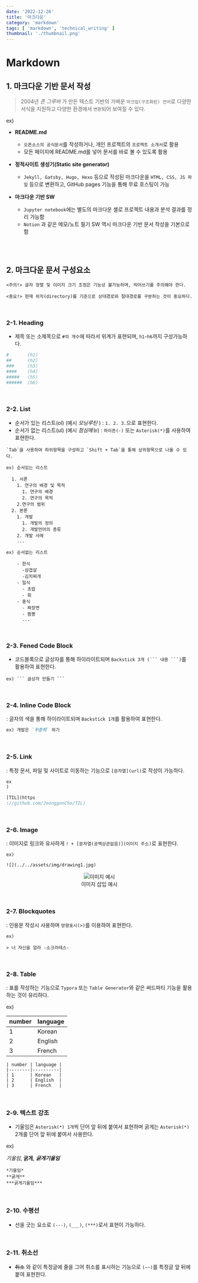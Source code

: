 ```yaml
---
date: '2022-12-26'
title: '마크다운'
category: 'markdown'
tags: [ 'markdown', 'technical_writing' ]
thumbnail: './thumbnail.png'
---
```


# Markdown

## 1. 마크다운 기반 문서 작성

> 2004년 _존 그루버_ 가 만든 텍스트 기반의 가벼운 `마크업(구조화된) 언어`로 다양한 서식을 지원하고 다양한 환경에서 `변환`되어 보여질 수 있다.

ex)

- **README.md**

    - `오픈소스의 공식문서`를 작성하거나, 개인 프로젝트의 `프로젝트 소개서`로 활용
    - 모든 페이지에 README.md를 넣어 문서를 바로 볼 수 있도록 활용

- **정적사이트 생성기(Static site generator)**

    - `Jekyll, Gatsby, Hugo, Hexo` 등으로 작성된 마크다운을 `HTML, CSS, JS 파일` 등으로 변환하고, GitHub pages 기능을 통해 무료 호스팅이 가능

- **마크다운 기반 SW**
    - `Jupyter notebook`에는 별도의 마크다운 셸로 프로젝트 내용과 분석 결과를 정리 가능함
    - `Notion` 과 같은 메모/노트 필기 SW 역시 마크다운 기반 문서 작성을 기본으로 함

<br>
<br>

## 2. 마크다운 문서 구성요소

```
<주의!> 글자 정렬 및 이미지 크기 조정은 기능상 불가능하며, 띄어쓰기를 주의해야 한다.

<중요!> 현재 위치(directory)를 기준으로 상대경로와 절대경로를 구분하는 것이 중요하다.
```

<br>

### 2-1. Heading

- 제목 또는 소제목으로 `#의 개수`에 따라서 위계가 표현되며, `h1~h6`까지 구성가능하다.

```bash
#       (h1)
##      (h2)
###     (h3)
####    (h4)
#####   (h5)
######  (h6)
```

<br>

### 2-2. List

- 순서가 있는 리스트(ol) (예시 _모닝루틴_ ) : `1. 2. 3.`으로 표현한다.
- 순서가 없는 리스트(ul) (예시 _점심메뉴_) : `하이픈(-)` 또는 `Asterisk(*)`를 사용하여 표현한다.

```
`Tab`을 사용하여 하위항목을 구성하고 `Shift + Tab`을 통해 상위항목으로 나올 수 있다.
```

```
ex) 순서있는 리스트

  1. 서론
    1. 연구의 배경 및 목적
      1. 연구의 배경
      2. 연구의 목적
    2.연구의 범위
  2. 본론
    1. 개발
      1. 개발의 정의
      2. 개발언어의 종류
    2. 개발 사례
    ...

ex) 순서없는 리스트

    - 한식
      -삼겹살
      -김치찌개
    - 일식
      - 초밥
      - 회
    - 중식
      - 짜장면
      - 짬뽕
      ...
```

<br>

### 2-3. Fened Code Block

- 코드블록으로 글상자를 통해 하이라이트되며 ` Backstick 3개 (``` 내용 ```) `를 활용하여 표현한다.

````
ex) ``` 글상자 만들기 ```
````

<br>

### 2-4. Inline Code Block

: 글자의 색을 통해 하이라이트되며 `Backstick 1개`를 활용하여 표현한다.

```markdown
ex) 개발은 `꾸준히` 하기
```

<br>

### 2-5. Link

: 특정 문서, 파일 및 사이트로 이동하는 기능으로 `[문자열](url)`로 작성이 가능하다.

```js
ex
)

[TIL](https
://github.com/JeonggonCho/TIL)
```

<br>

### 2-6. Image

: 이미지로 링크와 유사하게 `! + [문자열(공백상관없음)](이미지 주소)`로 표현한다.

```
ex)

![](../../assets/img/drawing1.jpg)
```

<p align="center">
  <img src="drawing1.jpg" alt="이미지 예시"><br/>
  <span>이미지 삽입 예시</span>
</p>

<br>

### 2-7. Blockquotes

: 인용문 작성시 사용하며 `방향표시(>)`를 이용하여 표현한다.

```
ex)

> 너 자신을 알라 -소크라테스-
```

<br>

### 2-8. Table

: 표를 작성하는 기능으로 `Typora` 또는 `Table Generator`와 같은 써드파티 기능을 활용하는 것이 유리하다.

ex)

| number | language |
|--------|----------|
| 1      | Korean   |
| 2      | English  |
| 3      | French   |

```
| number | language |
|--------|----------|
| 1      | Korean   |
| 2      | English  |
| 3      | French   |
```

<br>

### 2-9. 텍스트 강조

- 기울임은 `Asterisk(*) 1개`씩 단어 앞 뒤에 붙여서 표현하며 굵게는 `Asterisk(*)` 2개를 단어 앞 뒤에 붙여서 사용한다.

ex)

_기울임_,
**굵게**,
**_굵게기울임_**

```
*기울임*
**굵게**
***굵게기울임***
```

<br>

### 2-10. 수평선

- 선을 긋는 요소로 `(---)`, `(___)`, `(***)`로서 표현이 가능하다.

<br>

### 2-11. 취소선

- ~~취소~~ 와 같이 특정글에 줄을 그어 취소를 표시하는 기능으로 `(~~)`를 특정글 앞 뒤에 붙여 표현한다.

[//]: # (---)

[//]: # ()

[//]: # (## Source)

[//]: # ()

[//]: # (- SEO 기본 가이드)

[//]: # ()

[//]: # (  [<https://support.google.com/webmasters/answer/7451184?hl=ko&ref_topic=9460495>]&#40;<https://support.google.com/webmasters/answer/7451184?hl=ko&ref_topic=9460495>&#41;)